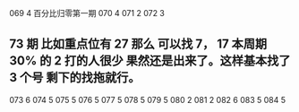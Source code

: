 069 4 百分比归零第一期
070 4
071 2
072 3

## 73 期 比如重点位有 27 那么 可以找 7， 17 本周期 30% 的 2 打的人很少 果然还是出来了。这样基本找了 3 个号 剩下的找拖就行。

073 6
074 5
075 5
076 5
077 5
078 5
079 5
080 2
081 2
082 6
083 5
084 5
